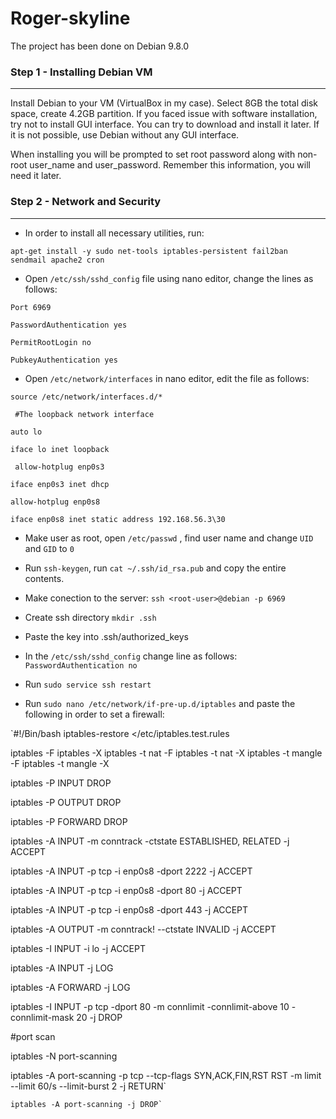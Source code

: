# Roger-skyline

The project has been done on Debian 9.8.0

### Step 1 - Installing Debian VM
----------------------------------------
Install Debian to your VM (VirtualBox in my case). Select 8GB the total disk space, create 4.2GB partition.
If you faced issue with software installation, try not to install GUI interface. You can try to download and install it later. If it is not possible, use Debian without any GUI interface.

When installing you will be prompted to set root password along with non-root user_name and user_password. Remember this information, you will need it later.

### Step 2 - Network and Security
-------------------------------------
* In order to install all necessary utilities, run:

`apt-get install -y sudo net-tools iptables-persistent fail2ban sendmail apache2 cron`

* Open `/etc/ssh/sshd_config` file using nano editor, change the lines as follows:

`Port 6969`

`PasswordAuthentication yes`
 
 `PermitRootLogin no`
 
 `PubkeyAuthentication yes`
 
 * Open `/etc/network/interfaces` in nano editor, edit the file as follows:
 
 `source /etc/network/interfaces.d/*`
  
 ` #The loopback network interface`
  
  `auto lo`
  
  `iface lo inet loopback`
  
 ` allow-hotplug enp0s3`
  
  `iface enp0s3 inet dhcp`
  
  `allow-hotplug enp0s8`
  
  `iface enp0s8 inet static address 192.168.56.3\30`
  
  * Make user as root, open `/etc/passwd` , find user name and change `UID` and `GID` to `0`
  
  * Run `ssh-keygen`, run `cat ~/.ssh/id_rsa.pub` and copy the entire contents.
  
  * Make conection to the server: `ssh <root-user>@debian -p 6969`
  
  * Create ssh directory `mkdir .ssh`
  
  * Paste the key into .ssh/authorized_keys
  
  * In the `/etc/ssh/sshd_config` change line as follows: `PasswordAuthentication no`
  
  * Run `sudo service ssh restart`
  
  * Run `sudo nano /etc/network/if-pre-up.d/iptables` and paste the following in order to set a firewall:
  
  `#!/Bin/bash
   iptables-restore </etc/iptables.test.rules
    
   iptables -F iptables -X iptables -t nat -F iptables -t nat -X iptables -t mangle -F iptables -t mangle -X
    
   iptables -P INPUT DROP
    
   iptables -P OUTPUT DROP
    
   iptables -P FORWARD DROP
    
   iptables -A INPUT -m conntrack -ctstate ESTABLISHED, RELATED -j ACCEPT
    
   iptables -A INPUT -p tcp -i enp0s8 -dport 2222 -j ACCEPT
    
   iptables -A INPUT -p tcp -i enp0s8 -dport 80 -j ACCEPT
    
   iptables -A INPUT -p tcp -i enp0s8 -dport 443 -j ACCEPT
    
   iptables -A OUTPUT -m conntrack! --ctstate INVALID -j ACCEPT
    
   iptables -I INPUT -i lo -j ACCEPT
    
   iptables -A INPUT -j LOG
    
   iptables -A FORWARD -j LOG
    
   iptables -I INPUT -p tcp -dport 80 -m connlimit -connlimit-above 10 -connlimit-mask 20 -j DROP
    
   #port scan
    
   iptables -N port-scanning
    
   iptables -A port-scanning -p tcp --tcp-flags SYN,ACK,FIN,RST RST -m limit --limit 60/s --limit-burst 2 -j RETURN`
    
    iptables -A port-scanning -j DROP`
    
    
   
 
    
    
    
    
    
   


